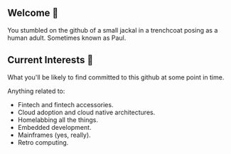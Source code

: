 ## Welcome 👋
You stumbled on the github of a small jackal in a trenchcoat posing as a human adult. Sometimes known as Paul. 



## Current Interests 🤔
What you'll be likely to find committed to this github at some point in time. 

Anything related to:

- Fintech and fintech accessories.
- Cloud adoption and cloud native architectures.
- Homelabbing all the things.
- Embedded development.
- Mainframes (yes, really).
- Retro computing. 




<!--
**littlejackal/littlejackal** is a ✨ _special_ ✨ repository because its `README.md` (this file) appears on your GitHub profile.

Here are some ideas to get you started:

- 🔭 I’m currently working on ...
- 🌱 I’m currently learning ...
- 👯 I’m looking to collaborate on ...
- 🤔 I’m looking for help with ...
- 💬 Ask me about ...
- 📫 How to reach me: ...
- 😄 Pronouns: ...
- ⚡ Fun fact: ...
-->
